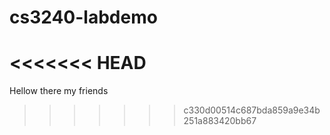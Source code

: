 # cs3240-labdemo
<<<<<<< HEAD
=======

Hellow there my friends
>>>>>>> c330d00514c687bda859a9e34b251a883420bb67
